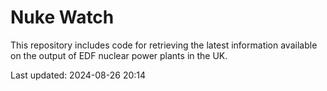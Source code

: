 # Nuke Watch

This repository includes code for retrieving the latest information available on the output of EDF nuclear power plants in the UK.

Last updated: 2024-08-26 20:14